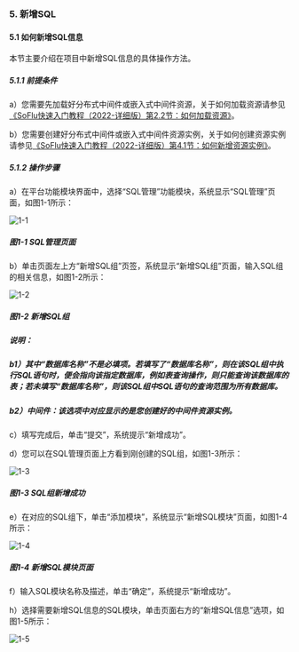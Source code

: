 ### 5. 新增SQL

#### 5.1 如何新增SQL信息

本节主要介绍在项目中新增SQL信息的具体操作方法。

##### 5.1.1 前提条件

a）您需要先加载好分布式中间件或嵌入式中间件资源，关于如何加载资源请参见[《SoFlu快速入门教程（2022-详细版）第2.2节：如何加载资源》](https://gitee.com/feisuanyz/SoFlu-adp/blob/master/SoFlu%EF%BC%88%E5%90%8E%E7%AB%AF%EF%BC%89%E5%85%A8%E8%87%AA%E5%8A%A8%E5%BC%80%E5%8F%91%E5%B9%B3%E5%8F%B0%E6%95%99%E7%A8%8B/SoFlu%EF%BC%88%E5%90%8E%E7%AB%AF%EF%BC%89%E5%BF%AB%E9%80%9F%E5%85%A5%E9%97%A8%E6%95%99%E7%A8%8B/SoFlu%E5%BF%AB%E9%80%9F%E5%85%A5%E9%97%A8%E6%95%99%E7%A8%8B%EF%BC%882022-%E8%AF%A6%E7%BB%86%E7%89%88%EF%BC%89/2.%20%E5%88%9B%E5%BB%BA%E9%A1%B9%E7%9B%AE/2.%20%E5%A6%82%E4%BD%95%E5%8A%A0%E8%BD%BD%E8%B5%84%E6%BA%90.md)。

b）您需要创建好分布式中间件或嵌入式中间件资源实例，关于如何创建资源实例请参见[《SoFlu快速入门教程（2022-详细版）第4.1节：如何新增资源实例》](https://gitee.com/feisuanyz/SoFlu-adp/blob/master/SoFlu%EF%BC%88%E5%90%8E%E7%AB%AF%EF%BC%89%E5%85%A8%E8%87%AA%E5%8A%A8%E5%BC%80%E5%8F%91%E5%B9%B3%E5%8F%B0%E6%95%99%E7%A8%8B/SoFlu%EF%BC%88%E5%90%8E%E7%AB%AF%EF%BC%89%E5%BF%AB%E9%80%9F%E5%85%A5%E9%97%A8%E6%95%99%E7%A8%8B/SoFlu%E5%BF%AB%E9%80%9F%E5%85%A5%E9%97%A8%E6%95%99%E7%A8%8B%EF%BC%882022-%E8%AF%A6%E7%BB%86%E7%89%88%EF%BC%89/4.%20%E5%88%9B%E5%BB%BA%E8%B5%84%E6%BA%90%E5%AE%9E%E4%BE%8B/1.%20%E5%A6%82%E4%BD%95%E6%96%B0%E5%A2%9E%E8%B5%84%E6%BA%90%E5%AE%9E%E4%BE%8B.md)。

##### 5.1.2 操作步骤

a）在平台功能模块界面中，选择“SQL管理”功能模块，系统显示“SQL管理”页面，如图1-1所示：

![1-1](https://www.feisuanyz.com/fsimage/ks-image/ks_7-0_img.png)

##### 图1-1 SQL管理页面

b）单击页面左上方“新增SQL组”页签，系统显示“新增SQL组”页面，输入SQL组的相关信息，如图1-2所示：

![1-2](https://www.feisuanyz.com/fsimage/ks-image/ks_7-1_img.png)

##### 图1-2 新增SQL组

##### 说明：

##### b1）其中“数据库名称”不是必填项。若填写了“数据库名称”，则在该SQL组中执行SQL语句时，便会指向该指定数据库，例如表查询操作，则只能查询该数据库的表；若未填写“数据库名称”，则该SQL组中SQL语句的查询范围为所有数据库。

##### b2）中间件：该选项中对应显示的是您创建好的中间件资源实例。

c）填写完成后，单击“提交”，系统提示“新增成功”。

d）您可以在SQL管理页面上方看到刚创建的SQL组，如图1-3所示：

![1-3](https://www.feisuanyz.com/fsimage/ks-image/ks_7-2_img.png)

##### 图1-3 SQL组新增成功

e）在对应的SQL组下，单击“添加模块”，系统显示“新增SQL模块”页面，如图1-4所示：

![1-4](https://www.feisuanyz.com/fsimage/ks-image/ks_7-3_img.png)

##### 图1-4 新增SQL模块页面

f）输入SQL模块名称及描述，单击“确定”，系统提示“新增成功”。

h）选择需要新增SQL信息的SQL模块，单击页面右方的“新增SQL信息”选项，如图1-5所示：

![1-5](https://www.feisuanyz.com/fsimage/ks-image/ks_7-3_img.png)
